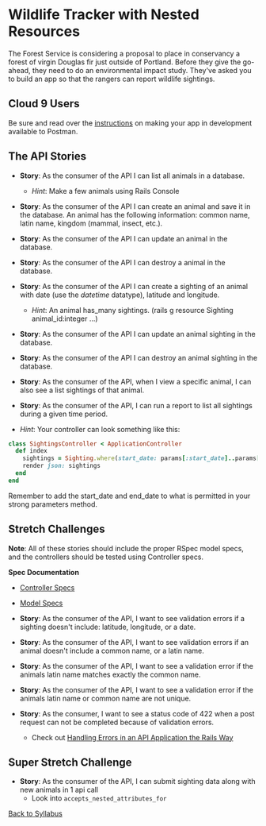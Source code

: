 # Wildlife Tracker with Nested Resources

The Forest Service is considering a proposal to place in conservancy a forest of virgin Douglas fir just outside of Portland. Before they give the go-ahead, they need to do an environmental impact study. They've asked you to build an app so that the rangers can report wildlife sightings.

## Cloud 9 Users
Be sure and read over the [instructions](./postman.md) on making your app in development available to Postman.

## The API Stories

- **Story**:  As the consumer of the API I can list all animals in a database.
  - *Hint*: Make a few animals using Rails Console

- **Story**:  As the consumer of the API I can create an animal and save it in the database.
An animal has the following information: common name, latin name, kingdom (mammal, insect, etc.).

- **Story**:  As the consumer of the API I can update an animal in the database.

- **Story**:  As the consumer of the API I can destroy a animal in the database.

- **Story**:  As the consumer of the API I can create a sighting of an animal with date (use the *datetime* datatype), latitude and longitude.
  - *Hint*:  An animal has_many sightings.  (rails g resource Sighting animal_id:integer ...)

- **Story**:  As the consumer of the API I can update an animal sighting in the database.

- **Story**:  As the consumer of the API I can destroy an animal sighting in the database.

- **Story**:  As the consumer of the API, when I view a specific animal, I can also see a list sightings of that animal.

- **Story**:  As the consumer of the API, I can run a report to list all sightings during a given time period.

- *Hint*: Your controller can look something like this:
```ruby
class SightingsController < ApplicationController
  def index
    sightings = Sighting.where(start_date: params[:start_date]..params[:end_date])
    render json: sightings
  end
end
```

Remember to add the start_date and end_date to what is permitted in your strong parameters method.

## Stretch Challenges
**Note**:  All of these stories should include the proper RSpec model specs, and the controllers should be tested using Controller specs.

**Spec Documentation**
- [Controller Specs](https://relishapp.com/rspec/rspec-rails/docs/controller-specs)
- [Model Specs](https://relishapp.com/rspec/rspec-rails/docs/model-specs)

- **Story**: As the consumer of the API, I want to see validation errors if a sighting doesn't include: latitude, longitude, or a date.
- **Story**: As the consumer of the API, I want to see validation errors if an animal doesn't include a common name, or a latin name.
- **Story**: As the consumer of the API, I want to see a validation error if the animals latin name matches exactly the common name.
- **Story**: As the consumer of the API, I want to see a validation error if the animals latin name or common name are not unique.
- **Story**: As the consumer, I want to see a status code of 422 when a post request can not be completed because of validation errors.
  - Check out [Handling Errors in an API Application the Rails Way](https://blog.rebased.pl/2016/11/07/api-error-handling.html)

## Super Stretch Challenge
- **Story**: As the consumer of the API, I can submit sighting data along with new animals in 1 api call
	- Look into `accepts_nested_attributes_for`


[Back to Syllabus](../README.md)
